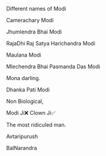 Different names of Modi

Camerachary Modi 

Jhumlendra Bhai Modi

RajaDhi Raj Satya Harichandra Modi

Maulana Modi

Mlechendra Bhai Pasmanda Das Modi

Mona darling.

Dhanka Pati Modi

Non Biological, 

Modi Ji❌️ Clown Ji✅️

The most ridiculed man. 

Avtaripurush

BalNarandra 


